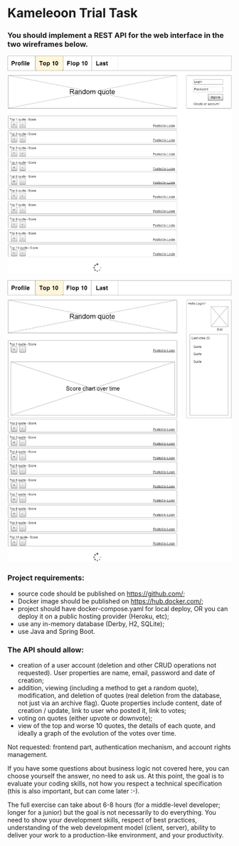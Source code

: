 # Kameleoon Trial Task

### You should implement a REST API for the web interface in the two wireframes below.

![Quote list](img/quote-list.png)

![Quote details](img/quote-detail.png)

### Project requirements:

* source code should be published on https://github.com/;
* Docker image should be published on https://hub.docker.com/;
* project should have docker-compose.yaml for local deploy, OR you can deploy it on a public hosting provider (Heroku, etc);
* use any in-memory database (Derby, H2, SQLite);
* use Java and Spring Boot.

### The API should allow:

* creation of a user account (deletion and other CRUD operations not requested). User properties are name, email, password and date of creation;
* addition, viewing (including a method to get a random quote), modification, and deletion of quotes (real deletion from the database, not just via an archive flag). Quote properties include content, date of creation / update, link to user who posted it, link to votes;
* voting on quotes (either upvote or downvote);
* view of the top and worse 10 quotes, the details of each quote, and ideally a graph of the evolution of the votes over time.

Not requested: frontend part, authentication mechanism, and account rights management.

If you have some questions about business logic not covered here, you can choose yourself the answer, no need to ask us. At this point, the goal is to evaluate your coding skills, not how you respect a technical specification (this is also important, but can come later :-).

The full exercise can take about 6-8 hours (for a middle-level developer; longer for a junior) but the goal is not necessarily to do everything. You need to show your development skills, respect of best practices, understanding of the web development model (client, server), ability to deliver your work to a production-like environment, and your productivity.

